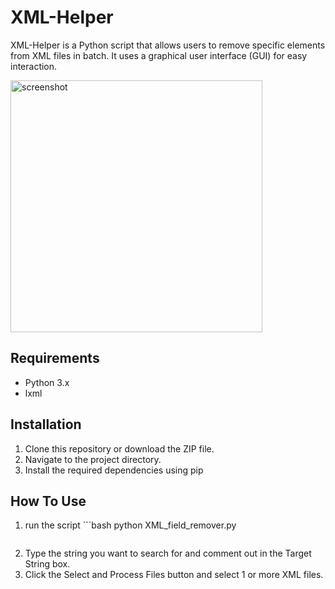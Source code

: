 # XML-Helper


XML-Helper is a Python script that allows users to remove specific elements from XML files in batch. It uses a graphical user interface (GUI) for easy interaction.

<img width="403" alt="screenshot" src="https://github.com/ian-mcquade/XML-Helper/assets/110917510/1058878f-3201-465b-af55-58ecb85799ae">


## Requirements

- Python 3.x
- lxml

## Installation

1. Clone this repository or download the ZIP file.
2. Navigate to the project directory.
3. Install the required dependencies using pip


## How To Use

1.  run the script ```bash
    python XML_field_remover.py
    ```

2. Type the string you want to search for and comment out in the Target String box.
3. Click the Select and Process Files button and select 1 or more XML files. 
